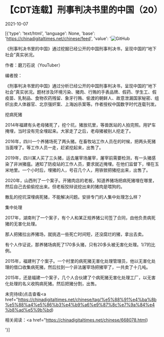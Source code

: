 # 【CDT连载】刑事判决书里的中国（20）

2021-10-07

[{'type': 'text/html', 'language': None, 'base': 'https://chinadigitaltimes.net/chinese/feed', 'value': '![GitHub](https://chinadigitaltimes.net/chinese/files/2021/09/刑事判决书里的中国-791x1024.jpg)



《刑事判决书里的中国》通过挖掘已经公开的中国刑事判决书，呈现中国的“地下社会”真实状况。 

作者：磨刀石说（YouTuber）



编者按：

《刑事判决书里的中国》通过分析已经公开的中国刑事判决书，呈现中国的“地下社会”真实状况。题材涉及环境污染、猪肉、行贿的手表品牌、假药、学生工、假疫苗、乳制品、食物农药残留、象牙行贿、偷渡的朝鲜人、故意泄漏国家秘密、组织出卖人体器官、北京强奸案、上海凶杀案等。作者授权中国数字时代连载刊发。



挖病死猪

2014年福建有头老母猪死了，挖个坑，猪放坑里，等兽医站的人拍完照。用铲车掩埋，当时没有完全埋起来。大家走了之后，老母猪被别人挖走了。

2016年，四川一个养猪场死了两头猪。在畜牧站工作人员在的时候，把两头死猪当面埋了。等工作人员一走，赶紧挖起来，出售了。

2019年，四川某人买了三头猪，运去屠宰场屠宰，屠宰前需要检测，有一头猪感染了非洲猪瘟。通知了防疫站的工作人员，要求就近掩埋。在他们监督下，埋在玉米地里。一个小时后，埋猪的人，号召几个人，用铁锨把猪挖出来，出售了。

2020年，山西判了一个案子。开猪肉店的老板，知道养猪场把病死猪埋在哪里，然后自己去偷偷挖出来。但老板狡辩说挖出来的猪肉是喂狗的。

散乱的挖坑深埋病死猪，不能解决问题。安排专门的人集中处理怎么样？

集中处理

2017年，湖南判了一个案子，有个人和某正规养猪公司签了合同，由他负责病死猪的无害化处理。

那人把猪拉出养猪场，就挑选一些死亡时间短，还没腐烂的猪，拿出去卖。

有个人作证说，那养猪场病死了170多头猪，只有20多头被无害化处理。1/7的比例。

2015年，福建判了个案子。一个村里的病死猪无害化处理管理员，他以无害化处理的借口收集病死猪，然后拉到一个非法屠宰场把猪宰了，一共卖了十几吨。

2015年，还是福建一个案子，几个人合伙建了个病死猪无害化处理工厂，以无害化处理的名义收购病死猪。然后把猪分割，出售。

未完待续(点击查看<a href="https://chinadigitaltimes.net/chinese/tag/%e5%88%91%e4%ba%8b%e5%88%a4%e5%86%b3%e4%b9%a6%e9%87%8c%e7%9a%84%e4%b8%ad%e5%9b%bd)





相关阅读：<a href="https://chinadigitaltimes.net/chinese/668078.html)

'}]